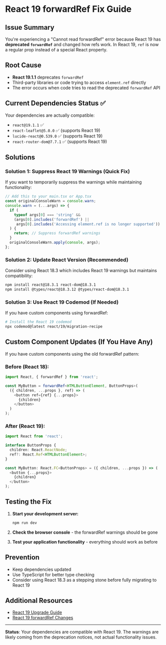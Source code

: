 # React 19 forwardRef Fix Guide

## Issue Summary
You're experiencing a "Cannot read forwardRef" error because React 19 has **deprecated `forwardRef`** and changed how refs work. In React 19, `ref` is now a regular prop instead of a special React property.

## Root Cause
- **React 19.1.1** deprecates `forwardRef` 
- Third-party libraries or code trying to access `element.ref` directly
- The error occurs when code tries to read the deprecated `forwardRef` API

## Current Dependencies Status ✅
Your dependencies are actually compatible:
- `react@19.1.1` ✅
- `react-leaflet@5.0.0` ✅ (supports React 19)
- `lucide-react@0.539.0` ✅ (supports React 19)
- `react-router-dom@7.7.1` ✅ (supports React 19)

## Solutions

### Solution 1: Suppress React 19 Warnings (Quick Fix)
If you want to temporarily suppress the warnings while maintaining functionality:

```typescript
// Add this to your main.tsx or App.tsx
const originalConsoleWarn = console.warn;
console.warn = (...args) => {
  if (
    typeof args[0] === 'string' && 
    (args[0].includes('forwardRef') || 
     args[0].includes('Accessing element.ref is no longer supported'))
  ) {
    return; // Suppress forwardRef warnings
  }
  originalConsoleWarn.apply(console, args);
};
```

### Solution 2: Update React Version (Recommended)
Consider using React 18.3 which includes React 19 warnings but maintains compatibility:

```bash
npm install react@18.3.1 react-dom@18.3.1
npm install @types/react@18.3.12 @types/react-dom@18.3.1
```

### Solution 3: Use React 19 Codemod (If Needed)
If you have custom components using forwardRef:

```bash
# Install the React 19 codemod
npx codemod@latest react/19/migration-recipe
```

## Custom Component Updates (If You Have Any)
If you have custom components using the old forwardRef pattern:

### Before (React 18):
```typescript
import React, { forwardRef } from 'react';

const MyButton = forwardRef<HTMLButtonElement, ButtonProps>(
  ({ children, ...props }, ref) => (
    <button ref={ref} {...props}>
      {children}
    </button>
  )
);
```

### After (React 19):
```typescript
import React from 'react';

interface ButtonProps {
  children: React.ReactNode;
  ref?: React.Ref<HTMLButtonElement>;
}

const MyButton: React.FC<ButtonProps> = ({ children, ...props }) => (
  <button {...props}>
    {children}
  </button>
);
```

## Testing the Fix

1. **Start your development server:**
   ```bash
   npm run dev
   ```

2. **Check the browser console** - the forwardRef warnings should be gone

3. **Test your application functionality** - everything should work as before

## Prevention
- Keep dependencies updated
- Use TypeScript for better type checking
- Consider using React 18.3 as a stepping stone before fully migrating to React 19

## Additional Resources
- [React 19 Upgrade Guide](https://react.dev/blog/2024/04/25/react-19-upgrade-guide)
- [React 19 forwardRef Changes](https://react.dev/blog/2024/04/25/react-19-upgrade-guide#deprecated-element-ref)

---

**Status**: Your dependencies are compatible with React 19. The warnings are likely coming from the deprecation notices, not actual functionality issues.